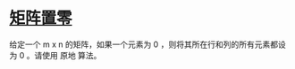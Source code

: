 # [矩阵置零](https://leetcode.cn/problems/set-matrix-zeroes/description/?envType=study-plan-v2&envId=top-100-liked)

给定一个 m x n 的矩阵，如果一个元素为 0 ，则将其所在行和列的所有元素都设为 0 。请使用 原地 算法。

